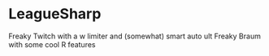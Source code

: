 LeagueSharp
===========
Freaky Twitch with a w limiter and (somewhat) smart auto ult
Freaky Braum with some cool R features

